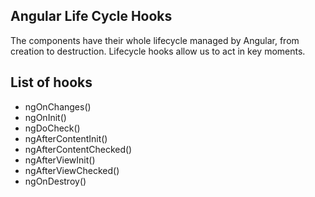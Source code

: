 ## Angular Life Cycle Hooks
The components have their whole lifecycle managed by Angular, from creation to destruction. Lifecycle hooks allow us to act in key moments.
## List of hooks
- ngOnChanges()
- ngOnInit()
- ngDoCheck()
- ngAfterContentInit()
- ngAfterContentChecked()
- ngAfterViewInit()
- ngAfterViewChecked()
- ngOnDestroy()

